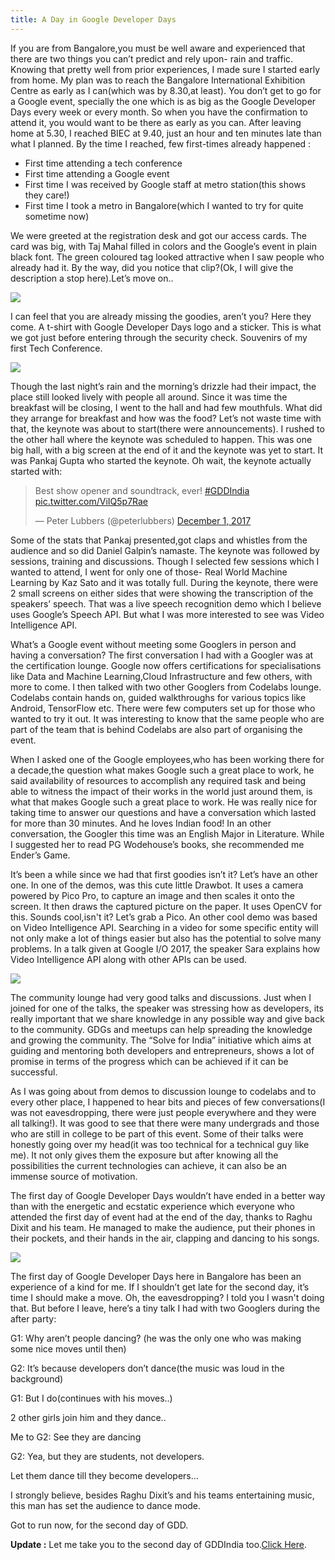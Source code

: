 ```yaml
---
title: A Day in Google Developer Days
---
```

 If you are from Bangalore,you must be well aware and experienced that there are two things you can’t predict and rely upon- rain and traffic. Knowing that pretty well from prior experiences, I made sure I started early from home. My plan was to reach the Bangalore International Exhibition Centre as early as I can(which was by 8.30,at least). You don’t get to go for a Google event, specially the one which is as big as the Google Developer Days every week or every month. <!--break-->So when you have the confirmation to attend it, you would want to be there as early as you can. After leaving home at 5.30, I reached BIEC at 9.40, just an hour and ten minutes late than what I planned. By the time I reached, few first-times already happened :

* First time attending a tech conference  
* First time attending a Google event  
* First time I was received by Google staff at metro station(this shows they care!)  
* First time I took a metro in Bangalore(which I wanted to try for quite sometime now) 

We were greeted at the registration desk and got our access cards. The card was big, with Taj Mahal filled in colors and the Google’s event in plain black font. The green coloured tag looked attractive when I saw people who already had it. By the way, did you notice that clip?(Ok, I will give the description a stop here).Let’s move on..


![](https://cdn-images-1.medium.com/max/1200/1*ARt4CYI87Z6ERIvqG98eBg.jpeg)


I can feel that you are already missing the goodies, aren’t you? Here they come. A t-shirt with Google Developer Days logo and a sticker. This is what we got just before entering through the security check. Souvenirs of my first Tech Conference.


![](https://cdn-images-1.medium.com/max/1200/1*kjBW89DTr-C4mLORjempfA.jpeg)


Though the last night’s rain and the morning’s drizzle had their impact, the place still looked lively with people all around. Since it was time the breakfast will be closing, I went to the hall and had few mouthfuls. What did they arrange for breakfast and how was the food? Let’s not waste time with that, the keynote was about to start(there were announcements). I rushed to the other hall where the keynote was scheduled to happen. This was one big hall, with a big screen at the end of it and the keynote was yet to start. It was Pankaj Gupta who started the keynote. Oh wait, the keynote actually started with:


<blockquote class="twitter-tweet" data-lang="en"><p lang="en" dir="ltr">Best show opener and soundtrack, ever! <a href="https://twitter.com/hashtag/GDDIndia?src=hash&amp;ref_src=twsrc%5Etfw">#GDDIndia</a> <a href="https://t.co/ViIQ5p7Rae">pic.twitter.com/ViIQ5p7Rae</a></p>&mdash; Peter Lubbers (@peterlubbers) <a href="https://twitter.com/peterlubbers/status/936460148222152706?ref_src=twsrc%5Etfw">December 1, 2017</a></blockquote>
<script async src="https://platform.twitter.com/widgets.js" charset="utf-8"></script>


Some of the stats that Pankaj presented,got claps and whistles from the audience and so did Daniel Galpin’s namaste. The keynote was followed by sessions, training and discussions. Though I selected few sessions which I wanted to attend, I went for only one of those- Real World Machine Learning by Kaz Sato and it was totally full. During the keynote, there were 2 small screens on either sides that were showing the transcription of the speakers’ speech. That was a live speech recognition demo which I believe uses Google’s Speech API. But what I was more interested to see was Video Intelligence API.


What’s a Google event without meeting some Googlers in person and having a conversation? The first conversation I had with a Googler was at the certification lounge. Google now offers certifications for specialisations like Data and Machine Learning,Cloud Infrastructure and few others, with more to come. I then talked with two other Googlers from Codelabs lounge. Codelabs contain hands on, guided walkthroughs for various topics like Android, TensorFlow etc. There were few computers set up for those who wanted to try it out. It was interesting to know that the same people who are part of the team that is behind Codelabs are also part of organising the event.


When I asked one of the Google employees,who has been working there for a decade,the question what makes Google such a great place to work, he said availability of resources to accomplish any required task and being able to witness the impact of their works in the world just around them, is what that makes Google such a great place to work. He was really nice for taking time to answer our questions and have a conversation which lasted for more than 30 minutes. And he loves Indian food! In an other conversation, the Googler this time was an English Major in Literature. While I suggested her to read PG Wodehouse’s books, she recommended me Ender’s Game.


It’s been a while since we had that first goodies isn’t it? Let’s have an other one. In one of the demos, was this cute little Drawbot. It uses a camera powered by Pico Pro, to capture an image and then scales it onto the screen. It then draws the captured picture on the paper. It uses OpenCV for this. Sounds cool,isn't it? Let’s grab a Pico. An other cool demo was based on Video Intelligence API. Searching in a video for some specific entity will not only make a lot of things easier but also has the potential to solve many problems. In a talk given at Google I/O 2017, the speaker Sara explains how Video Intelligence API along with other APIs can be used.


![](https://cdn-images-1.medium.com/max/1200/1*r_pxiUPSk-I5goq-KC0TSw.jpeg)


The community lounge had very good talks and discussions. Just when I joined for one of the talks, the speaker was stressing how as developers, its really important that we share knowledge in any possible way and give back to the community. GDGs and meetups can help spreading the knowledge and growing the community. The “Solve for India” initiative which aims at guiding and mentoring both developers and entrepreneurs, shows a lot of promise in terms of the progress which can be achieved if it can be successful.


As I was going about from demos to discussion lounge to codelabs and to every other place, I happened to hear bits and pieces of few conversations(I was not eavesdropping, there were just people everywhere and they were all talking!). It was good to see that there were many undergrads and those who are still in college to be part of this event. Some of their talks were honestly going over my head(it was too technical for a technical guy like me). It not only gives them the exposure but after knowing all the possibilities the current technologies can achieve, it can also be an immense source of motivation.


The first day of Google Developer Days wouldn’t have ended in a better way than with the energetic and ecstatic experience which everyone who attended the first day of event had at the end of the day, thanks to Raghu Dixit and his team. He managed to make the audience, put their phones in their pockets, and their hands in the air, clapping and dancing to his songs.


![](https://cdn-images-1.medium.com/max/1200/1*d_SFuchxSGfhRy5KM4OrTQ.jpeg)


The first day of Google Developer Days here in Bangalore has been an experience of a kind for me. If I shouldn’t get late for the second day, it’s time I should make a move. Oh, the eavesdropping? I told you I wasn't doing that. But before I leave, here’s a tiny talk I had with two Googlers during the after party:

G1: Why aren’t people dancing? (he was the only one who was making some nice moves until then)

G2: It’s because developers don’t dance(the music was loud in the background)

G1: But I do(continues with his moves..)

2 other girls join him and they dance..

Me to G2: See they are dancing

G2: Yea, but they are students, not developers.

Let them dance till they become developers…

I strongly believe, besides Raghu Dixit’s and his teams entertaining music, this man has set the audience to dance mode.

Got to run now, for the second day of GDD.

__Update :__ Let me take you to the second day of GDDIndia too.[Click Here](https://theimgclist.github.io/GoogleDeveloperDays2/).